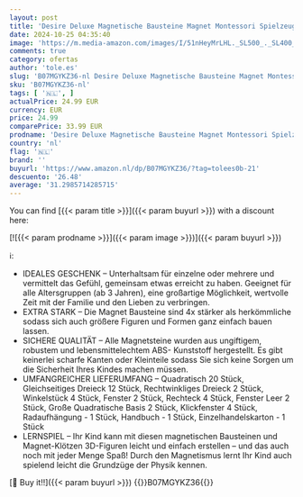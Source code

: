 ```yaml
---
layout: post
title: 'Desire Deluxe Magnetische Bausteine Magnet Montessori Spielzeug für Kinder  Lernspielzeug für Jungen und Mädchen  3 4 5 6 7 8 Jahre alt  XXL Set mit 57 Teilen'
date: 2024-10-25 04:35:40
image: 'https://m.media-amazon.com/images/I/51nHeyMrLHL._SL500_._SL400_.jpg'
comments: true
category: ofertas
author: 'tole.es'
slug: 'B07MGYKZ36-nl Desire Deluxe Magnetische Bausteine Magnet Montessori...'
sku: 'B07MGYKZ36-nl'
tags: [ '🇳🇱', ]
actualPrice: 24.99 EUR
currency: EUR
price: 24.99
comparePrice: 33.99 EUR
prodname: 'Desire Deluxe Magnetische Bausteine Magnet Montessori Spielzeug für Kinder  Lernspielzeug für Jungen und Mädchen  3 4 5 6 7 8 Jahre alt  XXL Set mit 57 Teilen'
country: 'nl'
flag: '🇳🇱'
brand: ''
buyurl: 'https://www.amazon.nl/dp/B07MGYKZ36/?tag=tolees0b-21'
descuento: '26.48'
average: '31.2985714285715'
---
```


You can find [{{< param title >}}]({{< param buyurl >}}) with a discount here:

[![{{< param prodname >}}]({{< param image >}})]({{< param buyurl >}})

ℹ️:

- IDEALES GESCHENK – Unterhaltsam für einzelne oder mehrere und vermittelt das Gefühl, gemeinsam etwas erreicht zu haben. Geeignet für alle Altersgruppen (ab 3 Jahren), eine großartige Möglichkeit, wertvolle Zeit mit der Familie und den Lieben zu verbringen.
- EXTRA STARK – Die Magnet Bausteine sind 4x stärker als herkömmliche sodass sich auch größere Figuren und Formen ganz einfach bauen lassen.
- SICHERE QUALITÄT – Alle Magnetsteine wurden aus ungiftigem, robustem und lebensmittelechtem ABS- Kunststoff hergestellt. Es gibt keinerlei scharfe Kanten oder Kleinteile sodass Sie sich keine Sorgen um die Sicherheit Ihres Kindes machen müssen.
- UMFANGREICHER LIEFERUMFANG – Quadratisch 20 Stück, Gleichseitiges Dreieck 12 Stück, Rechtwinkliges Dreieck 2 Stück, Winkelstück 4 Stück, Fenster 2 Stück, Rechteck 4 Stück, Fenster Leer 2 Stück, Große Quadratische Basis 2 Stück, Klickfenster 4 Stück, Radaufhängung - 1 Stück, Handbuch - 1 Stück, Einzelhandelskarton - 1 Stück
- LERNSPIEL – Ihr Kind kann mit diesen magnetischen Bausteinen und Magnet-Klötzen 3D-Figuren leicht und einfach erstellen – und das auch noch mit jeder Menge Spaß! Durch den Magnetismus lernt Ihr Kind auch spielend leicht die Grundzüge der Physik kennen.

[🛒 Buy it!!]({{< param buyurl >}})
{{<world>}}B07MGYKZ36{{</world>}}
